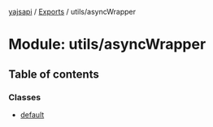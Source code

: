 [yajsapi](../README.md) / [Exports](../modules.md) / utils/asyncWrapper

# Module: utils/asyncWrapper

## Table of contents

### Classes

- [default](../classes/utils_asyncwrapper.default.md)
